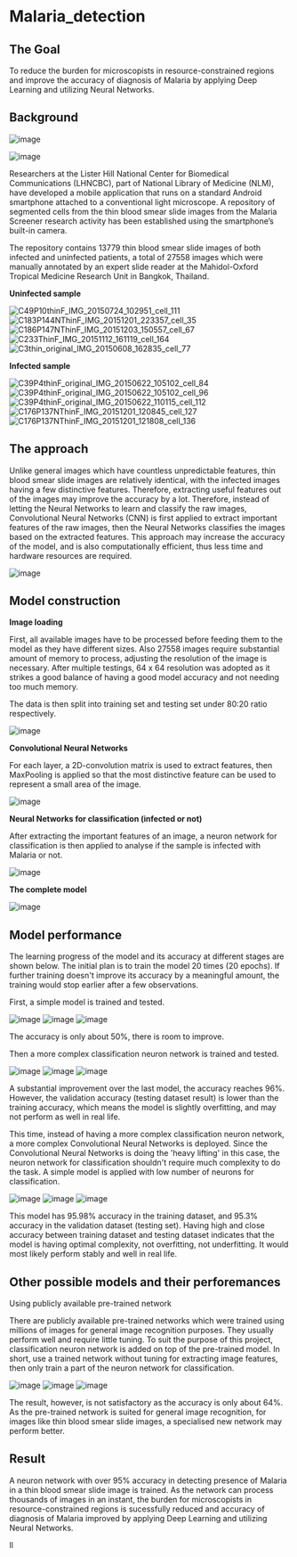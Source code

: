 # Malaria_detection

 
## **The Goal**
To reduce the burden for microscopists in resource-constrained regions and improve the accuracy of diagnosis of Malaria by applying Deep Learning and utilizing Neural Networks.

 
## **Background**

![image](https://user-images.githubusercontent.com/80243823/119223701-72455180-bb2d-11eb-9fa0-0d7270824d62.png)


![image](https://user-images.githubusercontent.com/80243823/119223573-d582b400-bb2c-11eb-9035-f7a7e2b7b939.png)

Researchers at the Lister Hill National Center for Biomedical Communications (LHNCBC), part of National Library of Medicine (NLM), have developed a mobile application that runs on a standard Android smartphone attached to a conventional light microscope. A repository of segmented cells from the thin blood smear slide images from the Malaria Screener research activity has been established using the smartphone’s built-in camera.

The repository contains 13779 thin blood smear slide images of both infected and uninfected patients, a total of 27558 images which were manually annotated by an expert slide reader at the Mahidol-Oxford Tropical Medicine Research Unit in Bangkok, Thailand.

**Uninfected sample**

![C49P10thinF_IMG_20150724_102951_cell_111](https://user-images.githubusercontent.com/80243823/119223958-c0a72000-bb2e-11eb-9fb7-1c1e8b8d69a6.png)
![C183P144NThinF_IMG_20151201_223357_cell_35](https://user-images.githubusercontent.com/80243823/119223975-d9afd100-bb2e-11eb-9548-6e1282e86468.png)
![C186P147NThinF_IMG_20151203_150557_cell_67](https://user-images.githubusercontent.com/80243823/119223989-ecc2a100-bb2e-11eb-935d-cd0e0c953bc1.png)
![C233ThinF_IMG_20151112_161119_cell_164](https://user-images.githubusercontent.com/80243823/119224013-0b289c80-bb2f-11eb-8b2e-e1b369cab862.png)
![C3thin_original_IMG_20150608_162835_cell_77](https://user-images.githubusercontent.com/80243823/119224032-209dc680-bb2f-11eb-84e5-cec0aed7a738.png)

**Infected sample**

![C39P4thinF_original_IMG_20150622_105102_cell_84](https://user-images.githubusercontent.com/80243823/119224042-37441d80-bb2f-11eb-8a68-a01bfe9c7811.png)
![C39P4thinF_original_IMG_20150622_105102_cell_96](https://user-images.githubusercontent.com/80243823/119224044-39a67780-bb2f-11eb-8f37-d007b7220607.png)
![C39P4thinF_original_IMG_20150622_110115_cell_112](https://user-images.githubusercontent.com/80243823/119224048-3d39fe80-bb2f-11eb-8804-a5e9251653e6.png)
![C176P137NThinF_IMG_20151201_120845_cell_127](https://user-images.githubusercontent.com/80243823/119224056-42974900-bb2f-11eb-99ac-3b2c80ce20df.png)
![C176P137NThinF_IMG_20151201_121808_cell_136](https://user-images.githubusercontent.com/80243823/119224058-46c36680-bb2f-11eb-8ce8-fdfd0a8dab2e.png)


## **The approach**

Unlike general images which have countless unpredictable features, thin blood smear slide images are relatively identical, with the infected images having a few distinctive features. Therefore, extracting useful features out of the images may improve the accuracy by a lot.
Therefore, instead of letting the Neural Networks to learn and classify the raw images, Convolutional Neural Networks (CNN) is first applied to extract important features of the raw images, then the Neural Networks classifies the images based on the extracted features. This approach may increase the accuracy of the model, and is also computationally efficient, thus less time and hardware resources are required.

![image](https://user-images.githubusercontent.com/80243823/119227783-34065d00-bb42-11eb-8058-78817b769a8c.png)


## **Model construction**

**Image loading**

First, all available images have to be processed before feeding them to the model as they have different sizes. Also 27558 images require substantial amount of memory to process, adjusting the resolution of the image is necessary. After multiple testings, 64 x 64 resolution was adopted as it strikes a good balance of having a good model accuracy and not needing too much memory.

The data is then split into training set and testing set under 80:20 ratio respectively.

![image](https://user-images.githubusercontent.com/80243823/119229163-2a342800-bb49-11eb-97e8-88342b251f91.png)


**Convolutional Neural Networks**

For each layer, a 2D-convolution matrix is used to extract features, then MaxPooling is applied so that the most distinctive feature can be used to represent a small area of the image.

![image](https://user-images.githubusercontent.com/80243823/119229756-f9092700-bb4b-11eb-9696-0a2d2ee6f7ae.png)

**Neural Networks for classification (infected or not)**

After extracting the important features of an image, a neuron network for classification is then applied to analyse if the sample is infected with Malaria or not.

![image](https://user-images.githubusercontent.com/80243823/119229991-eb07d600-bb4c-11eb-9008-ff6a40e58af7.png)


**The complete model**

![image](https://user-images.githubusercontent.com/80243823/119230076-43d76e80-bb4d-11eb-8c9c-3cfeadf57690.png)


## **Model performance**

The learning progress of the model and its accuracy at different stages are shown below. The initial plan is to train the model 20 times (20 epochs). If further training doesn't improve its accuracy by a meaningful amount, the training would stop earlier after a few observations.


First, a simple model is trained and tested.

![image](https://user-images.githubusercontent.com/80243823/119230970-2d331680-bb51-11eb-9a73-6dceff6f4907.png)
![image](https://user-images.githubusercontent.com/80243823/119230994-3f14b980-bb51-11eb-98e7-c9b38e143bb0.png)
![image](https://user-images.githubusercontent.com/80243823/119231014-4dfb6c00-bb51-11eb-85a6-0c42a6c7095c.png)

The accuracy is only about 50%, there is room to improve.


Then a more complex classification neuron network is trained and tested.

![image](https://user-images.githubusercontent.com/80243823/119230860-97978700-bb50-11eb-8e24-134427bcb4ee.png)
![image](https://user-images.githubusercontent.com/80243823/119230850-877fa780-bb50-11eb-862b-017fe9a9ba8f.png)
![image](https://user-images.githubusercontent.com/80243823/119230883-b5fd8280-bb50-11eb-8b54-e7f5960c37be.png)

A substantial improvement over the last model, the accuracy reaches 96%. However, the validation accuracy (testing dataset result) is lower than the training accuracy, which means the model is slightly overfitting, and may not perform as well in real life.


This time, instead of having a more complex classification neuron network, a more complex Convolutional Neural Networks is deployed.
Since the Convolutional Neural Networks is doing the 'heavy lifting' in this case, the neuron network for classification shouldn't require much complexity to do the task. A simple model is applied with low number of neurons for classification.

![image](https://user-images.githubusercontent.com/80243823/119230076-43d76e80-bb4d-11eb-8c9c-3cfeadf57690.png)
![image](https://user-images.githubusercontent.com/80243823/119230283-1808b880-bb4e-11eb-9a69-2d62f081bf6d.png)
![image](https://user-images.githubusercontent.com/80243823/119230302-2e167900-bb4e-11eb-84cf-4341a671df52.png)

This model has 95.98% accuracy in the training dataset, and 95.3% accuracy in the validation dataset (testing set). Having high and close accuracy between training dataset and testing dataset indicates that the model is having optimal complexity, not overfitting, not underfitting. It would most likely perform stably and well in real life.


## **Other possible models and their perforemances**

Using publicly available pre-trained network

There are publicly available pre-trained networks which were trained using millions of images for general image recognition purposes. They usually perform well and require little tuning. To suit the purpose of this project, classification neuron network is added on top of the pre-trained model. In short, use a trained network without tuning for extracting image features, then only train a part of the neuron network for classification.

![image](https://user-images.githubusercontent.com/80243823/119232711-cade1400-bb58-11eb-84b4-d5b554608b10.png)
![image](https://user-images.githubusercontent.com/80243823/119232157-b8fb7180-bb56-11eb-83fd-6565fb74cf4e.png)
![image](https://user-images.githubusercontent.com/80243823/119232172-c7e22400-bb56-11eb-997f-6da72871cffb.png)

The result, however, is not satisfactory as the accuracy is only about 64%. As the pre-trained network is suited for general image recognition, for images like thin blood smear slide images, a specialised new network may perform better.


## **Result**
A neuron network with over 95% accuracy in detecting presence of Malaria in a thin blood smear slide image is trained. As the network can process thousands of images in an instant,  the burden for microscopists in resource-constrained regions is sucessfully reduced and accuracy of diagnosis of Malaria improved by applying Deep Learning and utilizing Neural Networks. 

ll
